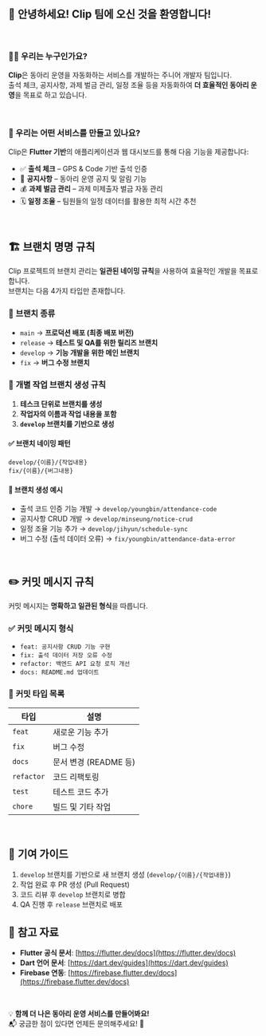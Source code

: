 ## 🎯  안녕하세요! Clip 팀에 오신 것을 환영합니다!

<br>

### 🙋‍♂️ 우리는 누구인가요?
**Clip**은 동아리 운영을 자동화하는 서비스를 개발하는 주니어 개발자 팀입니다.  
출석 체크, 공지사항, 과제 벌금 관리, 일정 조율 등을 자동화하여 **더 효율적인 동아리 운영**을 목표로 하고 있습니다.

<br>

### 🚀 우리는 어떤 서비스를 만들고 있나요?
Clip은 **Flutter 기반**의 애플리케이션과 웹 대시보드를 통해 다음 기능을 제공합니다:
- ✅ **출석 체크** – GPS & Code 기반 출석 인증
- 📢 **공지사항** – 동아리 운영 공지 및 알림 기능
- 💰 **과제 벌금 관리** – 과제 미제출자 벌금 자동 관리
- 🗓️ **일정 조율** – 팀원들의 일정 데이터를 활용한 최적 시간 추천

<br>

## 🏗️ 브랜치 명명 규칙

Clip 프로젝트의 브랜치 관리는 **일관된 네이밍 규칙**을 사용하여 효율적인 개발을 목표로 합니다.  
브랜치는 다음 4가지 타입만 존재합니다.

### 🔹 **브랜치 종류**
- `main` → **프로덕션 배포 (최종 배포 버전)**
- `release` → **테스트 및 QA를 위한 릴리즈 브랜치**
- `develop` → **기능 개발을 위한 메인 브랜치**
- `fix` → **버그 수정 브랜치**

### 🔹 **개별 작업 브랜치 생성 규칙**
1. **테스크 단위로 브랜치를 생성**  
2. **작업자의 이름과 작업 내용을 포함**  
3. **`develop` 브랜치를 기반으로 생성**

#### ✅ **브랜치 네이밍 패턴**
```
develop/{이름}/{작업내용}
fix/{이름}/{버그내용}
```

#### 📌 **브랜치 생성 예시**
- 출석 코드 인증 기능 개발 → `develop/youngbin/attendance-code`
- 공지사항 CRUD 개발 → `develop/minseung/notice-crud`
- 일정 조율 기능 추가 → `develop/jihyun/schedule-sync`
- 버그 수정 (출석 데이터 오류) → `fix/youngbin/attendance-data-error`

<br>

## ✏️ 커밋 메시지 규칙

커밋 메시지는 **명확하고 일관된 형식**을 따릅니다.

### ✅ **커밋 메시지 형식**
- `feat: 공지사항 CRUD 기능 구현`
- `fix: 출석 데이터 저장 오류 수정`
- `refactor: 백엔드 API 요청 로직 개선`
- `docs: README.md 업데이트`

### 🔹 **커밋 타입 목록**
| 타입 | 설명 |
|------|----------------------------------|
| `feat` | 새로운 기능 추가 |
| `fix` | 버그 수정 |
| `docs` | 문서 변경 (README 등) |
| `refactor` | 코드 리팩토링 |
| `test` | 테스트 코드 추가 |
| `chore` | 빌드 및 기타 작업 |

<br>

## 📜 기여 가이드
1. `develop` 브랜치를 기반으로 새 브랜치 생성 (`develop/{이름}/{작업내용}`)
2. 작업 완료 후 PR 생성 (Pull Request)
3. 코드 리뷰 후 `develop` 브랜치로 병합
4. QA 진행 후 `release` 브랜치로 배포  


## 🔗 참고 자료
- **Flutter 공식 문서**: [https://flutter.dev/docs](https://flutter.dev/docs)
- **Dart 언어 문서**: [https://dart.dev/guides](https://dart.dev/guides)
- **Firebase 연동**: [https://firebase.flutter.dev/docs](https://firebase.flutter.dev/docs)

<br>

💡 **함께 더 나은 동아리 운영 서비스를 만들어봐요!**  
📬 궁금한 점이 있다면 언제든 문의해주세요! 🚀
